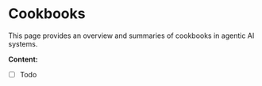 # Cookbooks
This page provides an overview and summaries of cookbooks in agentic AI systems.

<!-- <img src="../../assets/cookbooks/cookbooks-1.jpeg" alt="Cookbooks" width="70%" />

*Figure: Cookbooks.*  -->

**Content:**
- [ ] Todo